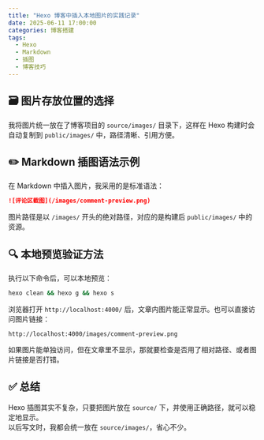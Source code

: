 ```yaml
---
title: "Hexo 博客中插入本地图片的实践记录"
date: 2025-06-11 17:00:00
categories: 博客搭建
tags:
  - Hexo
  - Markdown
  - 插图
  - 博客技巧
---
```


## 🗃️ 图片存放位置的选择

我将图片统一放在了博客项目的 `source/images/` 目录下，这样在 Hexo 构建时会自动复制到 `public/images/` 中，路径清晰、引用方便。

## ✏️ Markdown 插图语法示例

在 Markdown 中插入图片，我采用的是标准语法：

```md
![评论区截图](/images/comment-preview.png)
```

图片路径是以 `/images/` 开头的绝对路径，对应的是构建后 `public/images/` 中的资源。

## 🔍 本地预览验证方法

执行以下命令后，可以本地预览：

```bash
hexo clean && hexo g && hexo s
```

浏览器打开 `http://localhost:4000/` 后，文章内图片能正常显示。也可以直接访问图片链接：

```
http://localhost:4000/images/comment-preview.png
```

如果图片能单独访问，但在文章里不显示，那就要检查是否用了相对路径、或者图片链接是否打错。

## ✅ 总结

Hexo 插图其实不复杂，只要把图片放在 `source/` 下，并使用正确路径，就可以稳定地显示。  
以后写文时，我都会统一放在 `source/images/`，省心不少。
